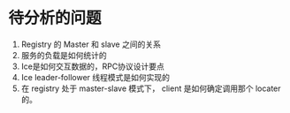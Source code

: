 # 待分析的问题

1. Registry 的 Master 和 slave 之间的关系
2. 服务的负载是如何统计的
3. Ice是如何交互数据的，RPC协议设计要点
4. Ice leader-follower 线程模式是如何实现的
5. 在 registry 处于 master-slave 模式下， client 是如何确定调用那个 locater 的。
